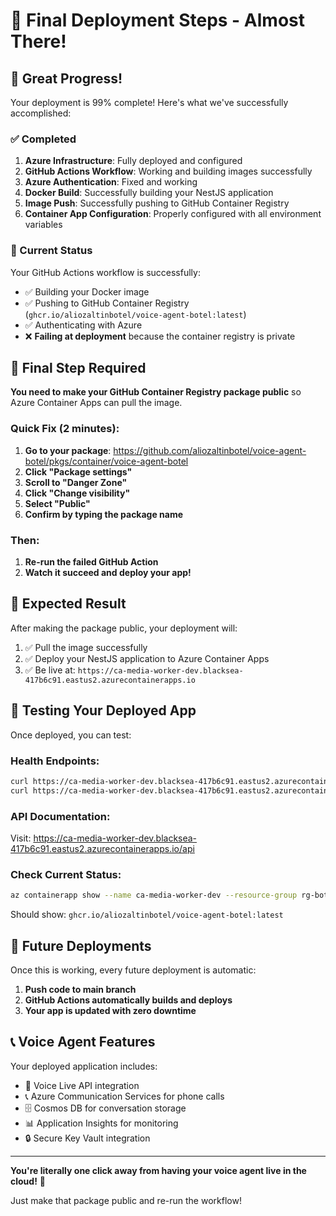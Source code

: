 # 🎯 Final Deployment Steps - Almost There!

## 🎉 Great Progress!

Your deployment is 99% complete! Here's what we've successfully accomplished:

### ✅ Completed
1. **Azure Infrastructure**: Fully deployed and configured
2. **GitHub Actions Workflow**: Working and building images successfully  
3. **Azure Authentication**: Fixed and working
4. **Docker Build**: Successfully building your NestJS application
5. **Image Push**: Successfully pushing to GitHub Container Registry
6. **Container App Configuration**: Properly configured with all environment variables

### 🚧 Current Status
Your GitHub Actions workflow is successfully:
- ✅ Building your Docker image
- ✅ Pushing to GitHub Container Registry (`ghcr.io/aliozaltinbotel/voice-agent-botel:latest`)
- ✅ Authenticating with Azure
- ❌ **Failing at deployment** because the container registry is private

## 🔧 Final Step Required

**You need to make your GitHub Container Registry package public** so Azure Container Apps can pull the image.

### Quick Fix (2 minutes):

1. **Go to your package**: https://github.com/aliozaltinbotel/voice-agent-botel/pkgs/container/voice-agent-botel
2. **Click "Package settings"**
3. **Scroll to "Danger Zone"**
4. **Click "Change visibility"**
5. **Select "Public"**
6. **Confirm by typing the package name**

### Then:
1. **Re-run the failed GitHub Action**
2. **Watch it succeed and deploy your app!**

## 🚀 Expected Result

After making the package public, your deployment will:
1. ✅ Pull the image successfully
2. ✅ Deploy your NestJS application to Azure Container Apps
3. ✅ Be live at: `https://ca-media-worker-dev.blacksea-417b6c91.eastus2.azurecontainerapps.io`

## 🧪 Testing Your Deployed App

Once deployed, you can test:

### Health Endpoints:
```bash
curl https://ca-media-worker-dev.blacksea-417b6c91.eastus2.azurecontainerapps.io/health/live
curl https://ca-media-worker-dev.blacksea-417b6c91.eastus2.azurecontainerapps.io/health/ready
```

### API Documentation:
Visit: https://ca-media-worker-dev.blacksea-417b6c91.eastus2.azurecontainerapps.io/api

### Check Current Status:
```bash
az containerapp show --name ca-media-worker-dev --resource-group rg-botel-voice-v2-dev --query "properties.template.containers[0].image" -o tsv
```
Should show: `ghcr.io/aliozaltinbotel/voice-agent-botel:latest`

## 🔄 Future Deployments

Once this is working, every future deployment is automatic:
1. **Push code to main branch**
2. **GitHub Actions automatically builds and deploys**
3. **Your app is updated with zero downtime**

## 📞 Voice Agent Features

Your deployed application includes:
- 🎤 Voice Live API integration
- 📞 Azure Communication Services for phone calls
- 🗄️ Cosmos DB for conversation storage
- 📊 Application Insights for monitoring
- 🔒 Secure Key Vault integration

---

**You're literally one click away from having your voice agent live in the cloud!** 🚀

Just make that package public and re-run the workflow! 